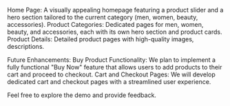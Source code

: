 Home Page: A visually appealing homepage featuring a product slider and a hero section tailored to the current category (men, women, beauty, accessories).
Product Categories: Dedicated pages for men, women, beauty, and accessories, each with its own hero section and product cards.
Product Details: Detailed product pages with high-quality images, descriptions.

Future Enhancements:
Buy Product Functionality: We plan to implement a fully functional "Buy Now" feature that allows users to add products to their cart and proceed to checkout.
Cart and Checkout Pages: We will develop dedicated cart and checkout pages with a streamlined user experience.

Feel free to explore the demo and provide feedback.
